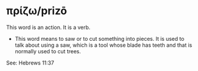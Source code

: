# πρίζω/prizō
This word is an action. It is a verb.
* This word means to saw or to cut something into pieces. It is used to talk about using a saw, which is a tool whose blade has teeth and that is normally used to cut trees.

See: Hebrews 11:37
